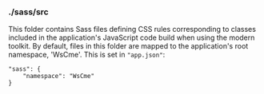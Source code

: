 ### ./sass/src

This folder contains Sass files defining CSS rules corresponding to classes
included in the application's JavaScript code build when using the modern toolkit.
By default, files in this folder are mapped to the application's root namespace, 'WsCme'.
This is set in `"app.json"`:

    "sass": {
        "namespace": "WsCme"
    }